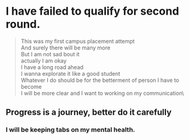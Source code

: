# I have failed to qualify for second round.

> This was my first campus placement attempt\
> And surely there will be many more \
> But I am not sad bout it \
> actually I am okay\
> I have a long road ahead\
> I wanna explorate it like a good student\
> Whatever I do should be for the betterment of person I have to become \
> I will be more clear and I want to working on my communication\\

## Progress is a journey, better do it carefully
### I will be keeping tabs on my mental health.
